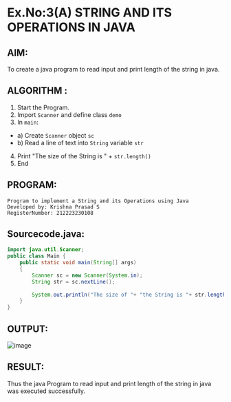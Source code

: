 # Ex.No:3(A)  STRING AND ITS OPERATIONS IN JAVA
## AIM:
To create a java program to read input and print length of the string in java.

## ALGORITHM :
1.  Start the Program.
2.	Import `Scanner` and define class `demo`
3.	In `main`:
-	a) Create `Scanner` object `sc`
-	b) Read a line of text into `String` variable `str`
4.	Print "The size of the String is " + `str.length()`
5.	End




## PROGRAM:
 ```
Program to implement a String and its Operations using Java
Developed by: Krishna Prasad S
RegisterNumber: 212223230108
```

## Sourcecode.java:
```java
import java.util.Scanner;
public class Main {
	public static void main(String[] args)
	{
   	    Scanner sc = new Scanner(System.in); 
   	    String str = sc.nextLine();
 
    	System.out.println("The size of "+ "the String is "+ str.length());
	}
}
```






## OUTPUT:

![image](https://github.com/user-attachments/assets/4182d974-4794-4220-94a1-2db096882f0b)


## RESULT:
Thus the java Program to read input and print length of the string in java was executed successfully.

